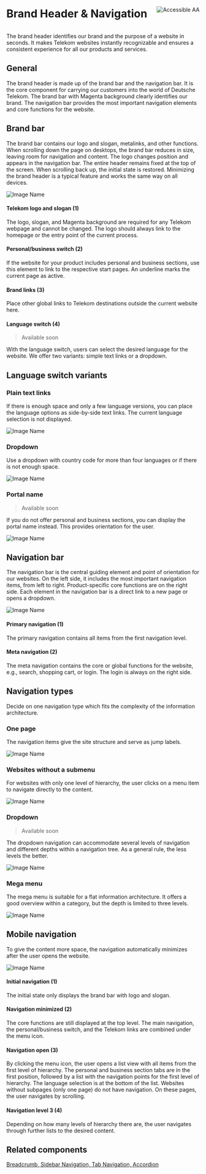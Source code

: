 <div style="display: inline-flex; align-items: center; justify-content: space-between; width: 100%;">
    <h1>Brand Header & Navigation</h1>
    <img src="assets/aa.png" alt="Accessible AA" />
</div>

The brand header identifies our brand and the purpose of a website in seconds. It makes Telekom websites instantly recognizable and ensures a consistent experience for all our products and services.

## General

The brand header is made up of the brand bar and the navigation bar. It is the core component for carrying our customers into the world of Deutsche Telekom. The brand bar with Magenta background clearly identifies our brand. The navigation bar provides the most important navigation elements and core functions for the website.

## Brand bar

The brand bar contains our logo and slogan, metalinks, and other functions. When scrolling down the page on desktops, the brand bar reduces in size, leaving room for navigation and content. The logo changes position and appears in the navigation bar. The entire header remains fixed at the top of the screen. When scrolling back up, the initial state is restored. Minimizing the brand header is a typical feature and works the same way on all devices.

![Image Name](./img/EN_brandheader_brandbar.png)

#### Telekom logo and slogan (1)

The logo, slogan, and Magenta background are required for any Telekom webpage and cannot be changed. The logo should always link to the homepage or the entry point of the current process.

#### Personal/business switch (2)

If the website for your product includes personal and business sections, use this element to link to the respective start pages. An underline marks the current page as active.

#### Brand links (3)

Place other global links to Telekom destinations outside the current website here.

#### Language switch (4)

> Available soon

With the language switch, users can select the desired language for the website. We offer two variants: simple text links or a dropdown.

## Language switch variants

### Plain text links

If there is enough space and only a few language versions, you can place the language options as side-by-side text links. The current language selection is not displayed.

![Image Name](./img/EN-brandheader_language01.png)

### Dropdown

Use a dropdown with country code for more than four languages or if there is not enough space.

![Image Name](./img/EN-brandheader_language02.png)

### Portal name

> Available soon

If you do not offer personal and business sections, you can display the portal name instead. This provides orientation for the user.

![Image Name](./img/EN_brandheader_portalname.png)

## Navigation bar

The navigation bar is the central guiding element and point of orientation for our websites. On the left side, it includes the most important navigation items, from left to right. Product-specific core functions are on the right side. Each element in the navigation bar is a direct link to a new page or opens a dropdown.

![Image Name](./img/EN_brandheader_navbar.png)

#### Primary navigation (1)

The primary navigation contains all items from the first navigation level.

#### Meta navigation (2)

The meta navigation contains the core or global functions for the website, e.g., search, shopping cart, or login. The login is always on the right side.

## Navigation types

Decide on one navigation type which fits the complexity of the information architecture.

### One page

The navigation items give the site structure and serve as jump labels.

![Image Name](./img/EN-brandheader_nav1_onepage.png)

### Websites without a submenu

For websites with only one level of hierarchy, the user clicks on a menu item to navigate directly to the content.

![Image Name](./img/EN-brandheader_nav2_nosubmenu.png)

### Dropdown

> Available soon

The dropdown navigation can accommodate several levels of navigation and different depths within a navigation tree. As a general rule, the less levels the better.

![Image Name](./img/EN_brandheader_navi3_dropdown.png)

### Mega menu

The mega menu is suitable for a flat information architecture. It offers a good overview within a category, but the depth is limited to three levels.

![Image Name](./img/EN_brandheader_nav4_megamenu.png)

## Mobile navigation

To give the content more space, the navigation automatically minimizes after the user opens the website.

![Image Name](./img/EN_brandheader_nav_mobile.png)

#### Initial navigation (1)

The initial state only displays the brand bar with logo and slogan.

#### Navigation minimized (2)

The core functions are still displayed at the top level. The main navigation, the personal/business switch, and the Telekom links are combined under the menu icon.

#### Navigation open (3)

By clicking the menu icon, the user opens a list view with all items from the first level of hierarchy. The personal and business section tabs are in the first position, followed by a list with the navigation points for the first level of hierarchy. The language selection is at the bottom of the list.
Websites without subpages (only one page) do not have navigation. On these pages, the user navigates by scrolling.

#### Navigation level 3 (4)

Depending on how many levels of hierarchy there are, the user navigates through further lists to the desired content.

## Related components

<a href="?path=/usage/components-breadcrumb--standard">Breadcrumb, </a>
<a href="?path=/usage/components-sidebar-navigation--standard">Sidebar Navigation, </a>
<a href="?path=/usage/components-tab-navigation--text-icon">Tab Navigation, </a>
<a href="?path=/usage/components-accordion--standard">Accordion</a>
